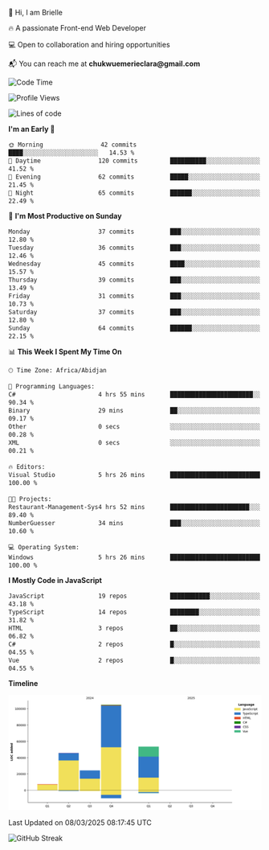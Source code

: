 <div align="left">
  <p>👋 Hi, I am Brielle</p>
  <p>🔥 A passionate Front-end Web Developer</p>
  <p>💻 Open to collaboration and hiring opportunities</p>
  <p>📬 You can reach me at <strong>chukwuemerieclara@gmail.com</strong></p>
</div>


 
 <!--START_SECTION:waka-->
![Code Time](http://img.shields.io/badge/Code%20Time-508%20hrs%2058%20mins-blue)

![Profile Views](http://img.shields.io/badge/Profile%20Views-18-blue)

![Lines of code](https://img.shields.io/badge/From%20Hello%20World%20I%27ve%20Written-235.2%20thousand%20lines%20of%20code-blue)

**I'm an Early 🐤** 

```text
🌞 Morning                42 commits          ████░░░░░░░░░░░░░░░░░░░░░   14.53 % 
🌆 Daytime                120 commits         ██████████░░░░░░░░░░░░░░░   41.52 % 
🌃 Evening                62 commits          █████░░░░░░░░░░░░░░░░░░░░   21.45 % 
🌙 Night                  65 commits          ██████░░░░░░░░░░░░░░░░░░░   22.49 % 
```
📅 **I'm Most Productive on Sunday** 

```text
Monday                   37 commits          ███░░░░░░░░░░░░░░░░░░░░░░   12.80 % 
Tuesday                  36 commits          ███░░░░░░░░░░░░░░░░░░░░░░   12.46 % 
Wednesday                45 commits          ████░░░░░░░░░░░░░░░░░░░░░   15.57 % 
Thursday                 39 commits          ███░░░░░░░░░░░░░░░░░░░░░░   13.49 % 
Friday                   31 commits          ███░░░░░░░░░░░░░░░░░░░░░░   10.73 % 
Saturday                 37 commits          ███░░░░░░░░░░░░░░░░░░░░░░   12.80 % 
Sunday                   64 commits          ██████░░░░░░░░░░░░░░░░░░░   22.15 % 
```


📊 **This Week I Spent My Time On** 

```text
🕑︎ Time Zone: Africa/Abidjan

💬 Programming Languages: 
C#                       4 hrs 55 mins       ███████████████████████░░   90.34 % 
Binary                   29 mins             ██░░░░░░░░░░░░░░░░░░░░░░░   09.17 % 
Other                    0 secs              ░░░░░░░░░░░░░░░░░░░░░░░░░   00.28 % 
XML                      0 secs              ░░░░░░░░░░░░░░░░░░░░░░░░░   00.21 % 

🔥 Editors: 
Visual Studio            5 hrs 26 mins       █████████████████████████   100.00 % 

🐱‍💻 Projects: 
Restaurant-Management-Sys4 hrs 52 mins       ██████████████████████░░░   89.40 % 
NumberGuesser            34 mins             ███░░░░░░░░░░░░░░░░░░░░░░   10.60 % 

💻 Operating System: 
Windows                  5 hrs 26 mins       █████████████████████████   100.00 % 
```

**I Mostly Code in JavaScript** 

```text
JavaScript               19 repos            ███████████░░░░░░░░░░░░░░   43.18 % 
TypeScript               14 repos            ████████░░░░░░░░░░░░░░░░░   31.82 % 
HTML                     3 repos             ██░░░░░░░░░░░░░░░░░░░░░░░   06.82 % 
C#                       2 repos             █░░░░░░░░░░░░░░░░░░░░░░░░   04.55 % 
Vue                      2 repos             █░░░░░░░░░░░░░░░░░░░░░░░░   04.55 % 
```



**Timeline**

![Lines of Code chart](https://raw.githubusercontent.com/Brielle28/Brielle28/main/assets/bar_graph.png)


 Last Updated on 08/03/2025 08:17:45 UTC
<!--END_SECTION:waka-->

![GitHub Streak](https://github-readme-streak-stats.herokuapp.com/?user=Brielle28)



